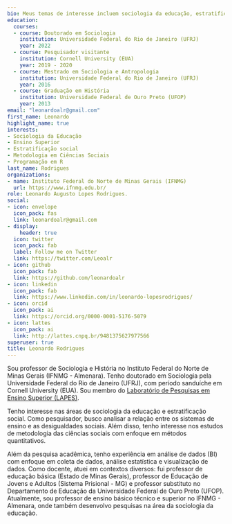 ```yaml
---
bio: Meus temas de interesse incluem sociologia da educação, estratificação social e metodologias das ciências sociais.
education:
  courses:
  - course: Doutorado em Sociologia
    institution: Universidade Federal do Rio de Janeiro (UFRJ)
    year: 2022
  - course: Pesquisador visitante
    institution: Cornell University (EUA)
    year: 2019 - 2020
  - course: Mestrado em Sociologia e Antropologia
    institution: Universidade Federal do Rio de Janeiro (UFRJ)
    year: 2016
  - course: Graduação em História
    institution: Universidade Federal de Ouro Preto (UFOP)
    year: 2013
email: "leonardoalr@gmail.com"
first_name: Leonardo
highlight_name: true
interests:
- Sociologia da Educação
- Ensino Superior
- Estratificação social
- Metodologia em Ciências Sociais
- Programação em R
last_name: Rodrigues
organizations:
- name: Instituto Federal do Norte de Minas Gerais (IFNMG)
  url: https://www.ifnmg.edu.br/
role: Leonardo Augusto Lopes Rodrigues.
social:
- icon: envelope
  icon_pack: fas
  link: leonardoalr@gmail.com
- display:
    header: true
  icon: twitter
  icon_pack: fab
  label: Follow me on Twitter
  link: https://twitter.com/Leoalr
- icon: github
  icon_pack: fab
  link: https://github.com/leonardoalr
- icon: linkedin
  icon_pack: fab
  link: https://www.linkedin.com/in/leonardo-lopesrodrigues/
- icon: orcid
  icon_pack: ai
  link: https://orcid.org/0000-0001-5176-5079
- icon: lattes
  icon_pack: ai
  link: http://lattes.cnpq.br/9481375627977566
superuser: true
title: Leonardo Rodrigues 
---
```



Sou professor de Sociologia e História no Instituto Federal do Norte de Minas Gerais (IFNMG - Almenara). Tenho doutorado em Sociologia pela Universidade Federal do Rio de Janeiro (UFRJ), com período sanduíche em Cornell University (EUA). Sou membro do [Laboratório de Pesquisas em Ensino Superior (LAPES)](https://www.lapesbr.org/).

Tenho interesse nas áreas de sociologia da educação e estratificação social. Como pesquisador, busco analisar a relação entre os sistemas de ensino e as desigualdades sociais. Além disso, tenho interesse nos estudos de metodologia das ciências sociais com enfoque em métodos quantitativos.

Além da pesquisa acadêmica, tenho experiência em análise de dados (BI) com enfoque em coleta de dados, análise estatística e visualização de dados. Como docente, atuei em contextos diversos: fui professor de educação básica (Estado de Minas Gerais), professor de Educação de Jovens e Adultos (Sistema Prisional - MG) e professor substituto no Departamento de Educação da Universidade Federal de Ouro Preto (UFOP). Atualmente, sou professor de ensino básico técnico e superior no IFNMG - Almenara, onde também desenvolvo pesquisas na área da sociologia da educação.
